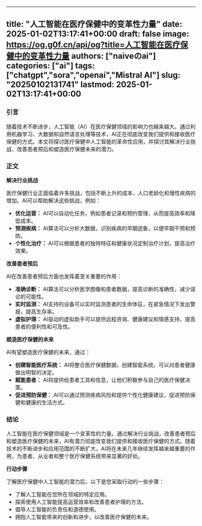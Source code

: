 
---
title: "人工智能在医疗保健中的变革性力量"
date: 2025-01-02T13:17:41+00:00
draft: false
image: https://og.g0f.cn/api/og?title=人工智能在医疗保健中的变革性力量
authors: ["naiveのai"]
categories: ["ai"]
tags: ["chatgpt","sora","openai","Mistral AI"]
slug: "20250102131741"
lastmod: 2025-01-02T13:17:41+00:00
---
### 引言

随着技术不断进步，人工智能（AI）在医疗保健领域的影响力也越来越大。通过利用机器学习、大数据和自然语言处理等技术，AI正在彻底改变我们提供和接收医疗保健的方式。本文将探讨医疗保健中人工智能的革命性应用，并探讨其解决行业挑战、改善患者预后和塑造医疗保健未来的潜力。

### 正文

**解决行业挑战**

医疗保健行业正面临着许多挑战，包括不断上升的成本、人口老龄化和慢性疾病的增加。AI可以帮助解决这些挑战，例如：

- **优化运营：** AI可以自动化任务，例如患者记录和预约管理，从而提高效率和降低成本。
- **预测疾病：** AI算法可以分析大数据，识别疾病的早期迹象，以便早期干预和预防。
- **个性化治疗：** AI可以根据患者的独特特征和健康状况定制治疗计划，提高治疗效果。

**改善患者预后**

AI在改善患者预后方面也发挥着至关重要的作用：

- **准确诊断：** AI算法可以分析医学图像和患者数据，提高诊断的准确性，减少误诊的可能性。
- **实时监测：** AI支持的设备可以实时监测患者的生命体征，在紧急情况下发出警报，提高生存率。
- **虚拟护理：** AI驱动的虚拟助手可以提供远程咨询、健康建议和情感支持，提高患者的便利性和可及性。

**塑造医疗保健的未来**

AI有望塑造医疗保健的未来，通过：

- **创建智能医疗系统：** AI将整合医疗保健数据，创建智能系统，可以对患者健康做出明智的决定。
- **赋能患者：** AI将提供给患者工具和信息，让他们积极参与自己的医疗保健决策。
- **促进预防保健：** AI可以通过预测疾病风险和提供个性化健康建议，促进预防保健和健康的生活方式。

### 结论

人工智能在医疗保健领域是一个变革性的力量。通过解决行业挑战，改善患者预后和塑造医疗保健的未来，AI有潜力彻底改变我们提供和接收医疗保健的方式。随着技术的不断进步和应用范围的不断扩大，AI将在未来几年继续发挥越来越重要的作用，为患者、从业者和整个医疗保健系统带来显著的好处。

**行动步骤**

了解医疗保健中人工智能的潜力后，以下是您采取行动的一些步骤：

- 了解人工智能在您所在领域的特定应用。
- 探索使用人工智能提高运营效率和改善患者护理的方法。
- 倡导人工智能的负责任和道德使用。
- 拥抱人工智能带来的创新和进步，以改善医疗保健的未来。